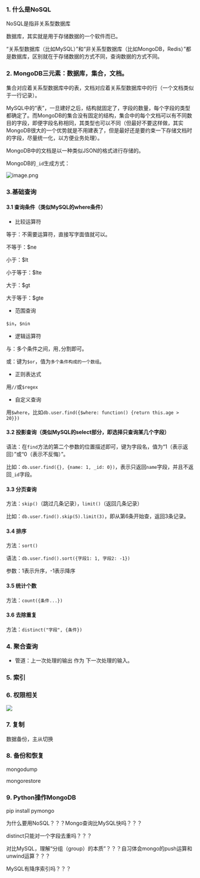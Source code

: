 ### 1. 什么是NoSQL

NoSQL是指非关系型数据库

数据库，其实就是用于存储数据的一个软件而已。

“关系型数据库（比如MySQL）”和“非关系型数据库（比如MongoDB，Redis）”都是数据库，区别就在于存储数据的方式不同，查询数据的方式不同。


### 2. MongoDB三元素：数据库，集合，文档。

集合对应着关系型数据库中的表，文档对应着关系型数据库中的行（一个文档类似于一行记录）。

MySQL中的“表”，一旦建好之后，结构就固定了，字段的数量，每个字段的类型都确定了。而MongoDB的集合没有固定的结构，集合中的每个文档可以有不同数目的字段，即便字段名称相同，其类型也可以不同（但最好不要这样做，其实MongoDB很大的一个优势就是不用建表了，但是最好还是要约束一下存储文档时的字段，尽量统一化，以方便业务处理）。

MongoDB中的文档是以一种类似JSON的格式进行存储的。

MongoDB的`_id`生成方式：

![image.png](https://upload-images.jianshu.io/upload_images/1754553-9958561feafac882.png?imageMogr2/auto-orient/strip%7CimageView2/2/w/1240)

### 3.基础查询

#### 3.1 查询条件（类似MySQL的where条件）

* 比较运算符

等于：不需要运算符，直接写字面值就可以。

不等于：$ne

小于：$lt

小于等于：$lte

大于：$gt

大于等于：$gte

* 范围查询

`$in`，`$nin`


* 逻辑运算符


与：多个条件之间，用`,`分割即可。

或：键为`$or`，值为`多个条件构成的一个数组`。


* 正则表达式

用`//`或`$regex`


* 自定义查询

用`$where`，比如`db.user.find({$where: function() {return this.age > 20}})`



#### 3.2 投影查询（类似MySQL的select部分，即选择只查询某几个字段）

语法：在`find`方法的第二个参数的位置描述即可，键为字段名，值为“1（表示返回）”或“0（表示不反悔）”。

比如：`db.user.find({}, {name: 1, _id: 0})`，表示只返回`name`字段，并且不返回`_id`字段。


#### 3.3 分页查询

方法：`skip()`（跳过几条记录），`limit()`（返回几条记录）

比如：`db.user.find().skip(5).limit(3)`，即从第6条开始查，返回3条记录。



#### 3.4 排序


方法：`sort()`

语法：`db.user.find().sort({字段1: 1, 字段2: -1})`

参数：1表示升序，-1表示降序


#### 3.5 统计个数

方法：`count({条件...})`

#### 3.6 去除重复

方法：`distinct("字段", {条件})`



### 4. 聚合查询

* 管道：上一次处理的输出 作为 下一次处理的输入。



### 5. 索引


### 6. 权限相关

![](https://fanchaoo-notebook.oss-cn-beijing.aliyuncs.com/img/44360864.jpg)

### 7. 复制

数据备份，主从切换


###  8. 备份和恢复

mongodump

mongorestore


### 9. Python操作MongoDB

pip install pymongo





为什么要用NoSQL？？？Mongo查询比MySQL快吗？？？


distinct只能对一个字段去重吗？？？

对比MySQL，理解“分组（group）的本质”？？？自习体会mongo的push运算和unwind运算？？？

MySQL有降序索引吗？？？








